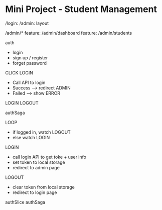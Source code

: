 # Mini Project - Student Management

/login:
/admin: layout

/admin/*
feature: /admin/dashboard
feature: /admin/students

auth
- login
- sign up / register
- forget password

CLICK LOGIN
- Call API to login
- Success --> redirect ADMIN
- Failed --> show ERROR

LOGIN
LOGOUT

authSaga

LOOP
- if logged in, watch LOGOUT
- else watch LOGIN

LOGIN
- call login API to get toke + user info
- set token to local storage
- redirect to admin page

LOGOUT
- clear token from local storage
- redirect to login page

authSlice
authSaga